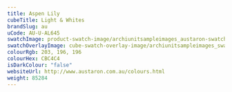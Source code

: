 ```yaml
---
title: Aspen Lily
cubeTitle: Light & Whites
brandSlug: au
uCode: AU-U-AL645
swatchImage: product-swatch-image/archiunitsampleimages_austaron-swatch_Aspen_Lily.jpg
swatchOverlayImage: cube-swatch-overlay-image/archiunitsampleimages_swatch-overlay_austaron.png
colourRgb: 203, 196, 196
colourHex: CBC4C4
isDarkColour: "false"
websiteUrl: http://www.austaron.com.au/colours.html
weight: 85284
---
```

